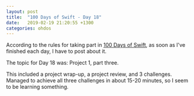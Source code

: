 ```yaml
---
layout: post
title:  "100 Days of Swift - Day 18"
date:   2019-02-19 21:20:55 +1300
categories: ohdos
---
```

According to the rules for taking part in [100 Days of Swift](https://www.hackingwithswift.com/100), as soon as I've finished each day, I have to post about it.

The topic for Day 18 was: Project 1, part three.

This included a project wrap-up, a project review, and 3 challenges. Managed to achieve all three challenges in about 15-20 minutes, so I seem to be learning something.
